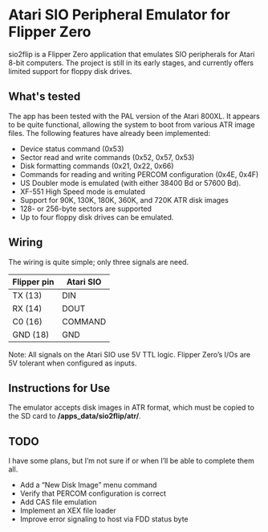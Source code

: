 # Atari SIO Peripheral Emulator for Flipper Zero

sio2flip is a Flipper Zero application that emulates SIO peripherals for Atari 8-bit computers. The project is still in its early stages, and currently offers limited support for floppy disk drives.

## What's tested

The app has been tested with the PAL version of the Atari 800XL. It appears to be quite functional, allowing the system to boot from various ATR image files. The following features have already been implemented:

- Device status command (0x53)
- Sector read and write commands (0x52, 0x57, 0x53)
- Disk formatting commands (0x21, 0x22, 0x66)
- Commands for reading and writing PERCOM configuration (0x4E, 0x4F)
- US Doubler mode is emulated (with either 38400 Bd or 57600 Bd).
- XF-551 High Speed mode is emulated 
- Support for 90K, 130K, 180K, 360K, and 720K ATR disk images
- 128- or 256-byte sectors are supported
- Up to four floppy disk drives can be emulated.


## Wiring

The wiring is quite simple; only three signals are need. 

| Flipper pin  | Atari SIO |
| ------------ | --------- |
| TX (13)      | DIN       |
| RX (14)      | DOUT      |
| C0 (16)      | COMMAND   |
| GND (18)     | GND       |

Note: All signals on the Atari SIO use 5V TTL logic. Flipper Zero’s I/Os are 5V tolerant when configured as inputs. 

## Instructions for Use

The emulator accepts disk images in ATR format, which must be copied to the SD card to **/apps_data/sio2flip/atr/**.

## TODO

I have some plans, but I’m not sure if or when I’ll be able to complete them all.

- Add a “New Disk Image” menu command
- Verify that PERCOM configuration is correct
- Add CAS file emulation
- Implement an XEX file loader
- Improve error signaling to host via FDD status byte